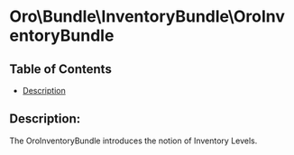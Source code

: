 # Oro\Bundle\InventoryBundle\OroInventoryBundle

## Table of Contents

 - [Description](#description)

## Description:

The OroInventoryBundle introduces the notion of Inventory Levels.
